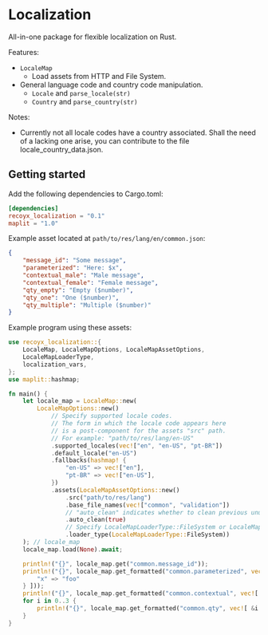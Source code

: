 # Localization

All-in-one package for flexible localization on Rust.

Features:

- `LocaleMap`
  - Load assets from HTTP and File System.
- General language code and country code manipulation.
  - `Locale` and `parse_locale(str)`
  - `Country` and `parse_country(str)`

Notes:

- Currently not all locale codes have a country associated. Shall the need of a lacking one arise, you can contribute to the file locale_country_data.json.

## Getting started

Add the following dependencies to Cargo.toml:

```toml
[dependencies]
recoyx_localization = "0.1"
maplit = "1.0"
```

Example asset located at `path/to/res/lang/en/common.json`:

```json
{
    "message_id": "Some message",
    "parameterized": "Here: $x",
    "contextual_male": "Male message",
    "contextual_female": "Female message",
    "qty_empty": "Empty ($number)",
    "qty_one": "One ($number)",
    "qty_multiple": "Multiple ($number)"
}
```

Example program using these assets:

```rust
use recoyx_localization::{
    LocaleMap, LocaleMapOptions, LocaleMapAssetOptions,
    LocaleMapLoaderType,
    localization_vars,
};
use maplit::hashmap;

fn main() {
    let locale_map = LocaleMap::new(
        LocaleMapOptions::new()
            // Specify supported locale codes.
            // The form in which the locale code appears here
            // is a post-component for the assets "src" path. 
            // For example: "path/to/res/lang/en-US"
            .supported_locales(vec!["en", "en-US", "pt-BR"])
            .default_locale("en-US")
            .fallbacks(hashmap! {
                "en-US" => vec!["en"],
                "pt-BR" => vec!["en-US"],
            })
            .assets(LocaleMapAssetOptions::new()
                .src("path/to/res/lang")
                .base_file_names(vec!["common", "validation"])
                // "auto_clean" indicates whether to clean previous unused locale data. 
                .auto_clean(true)
                // Specify LocaleMapLoaderType::FileSystem or LocaleMapLoaderType::Http
                .loader_type(LocaleMapLoaderType::FileSystem))
    ); // locale_map
    locale_map.load(None).await;

    println!("{}", locale_map.get("common.message_id"));
    println!("{}", locale_map.get_formatted("common.parameterized", vec![ &localization_vars!{
        "x" => "foo"
    } ]));
    println!("{}", locale_map.get_formatted("common.contextual", vec![ &Gender::Female ]));
    for i in 0..3 {
        println!("{}", locale_map.get_formatted("common.qty", vec![ &i ]));
    }
}
```